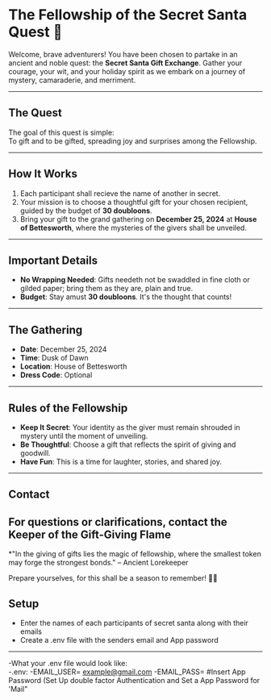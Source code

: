# The Fellowship of the Secret Santa Quest 🎄

Welcome, brave adventurers! You have been chosen to partake in an ancient and noble quest: the **Secret Santa Gift Exchange**. Gather your courage, your wit, and your holiday spirit as we embark on a journey of mystery, camaraderie, and merriment.

---

## **The Quest**

The goal of this quest is simple:  
To gift and to be gifted, spreading joy and surprises among the Fellowship.

---

## **How It Works**

1. Each participant shall recieve the name of another in secret.
2. Your mission is to choose a thoughtful gift for your chosen recipient, guided by the budget of **30 doubloons**.
3. Bring your gift to the grand gathering on **December 25, 2024** at **House of Bettesworth**, where the mysteries of the givers shall be unveiled.

---

## **Important Details**

- **No Wrapping Needed**: Gifts needeth not be swaddled in fine cloth or gilded paper; bring them as they are, plain and true.
- **Budget**: Stay amust **30 doubloons**. It's the thought that counts!
  
---

## **The Gathering**

- **Date**: December 25, 2024
- **Time**: Dusk of Dawn
- **Location**: House of Bettesworth  
- **Dress Code**: Optional 

---

## **Rules of the Fellowship**

- **Keep It Secret**: Your identity as the giver must remain shrouded in mystery until the moment of unveiling.
- **Be Thoughtful**: Choose a gift that reflects the spirit of giving and goodwill.
- **Have Fun**: This is a time for laughter, stories, and shared joy.

---

## **Contact**

For questions or clarifications, contact the Keeper of the Gift-Giving Flame
---

*"In the giving of gifts lies the magic of fellowship, where the smallest token may forge the strongest bonds." – Ancient Lorekeeper

Prepare yourselves, for this shall be a season to remember! 🎁✨

## **Setup**

- Enter the names of each participants of secret santa along with their emails
- Create a .env file with the senders email and App password
--- 

-What your .env file would look like:   
-.env: 
-EMAIL_USER= example@gmail.com
-EMAIL_PASS= #Insert App Password (Set Up double factor Authentication and Set a App Password for 'Mail"
